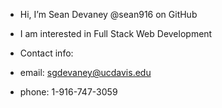 - Hi, I’m Sean Devaney @sean916 on GitHub

- I am interested in Full Stack Web Development

- Contact info: 
-   email:  sgdevaney@ucdavis.edu
-   phone:  1-916-747-3059


<!---
sean916/sean916 is a ✨ special ✨ repository because its `README.md` (this file) appears on your GitHub profile.
You can click the Preview link to take a look at your changes.
--->
